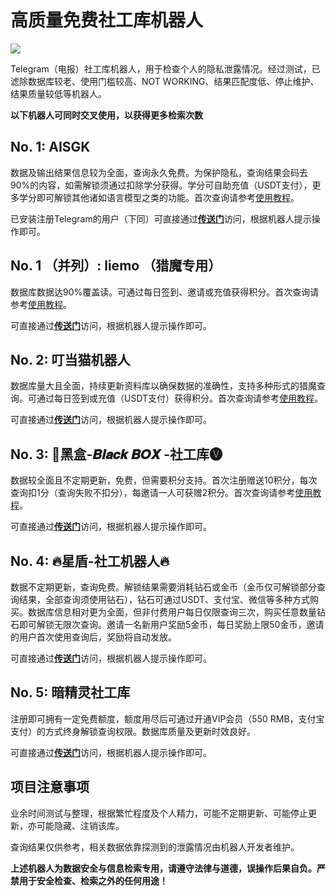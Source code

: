 # 高质量免费社工库机器人
![](https://img.shields.io/badge/Telegram-2CA5E0?style=&logo=telegram&logoColor=white)

Telegram（电报）社工库机器人，用于检查个人的隐私泄露情况。经过测试，已滤除数据库较老、使用门槛较高、NOT WORKING、结果匹配度低、停止维护、结果质量较低等机器人。

**以下机器人可同时交叉使用，以获得更多检索次数**

## No. 1: AISGK
数据及输出结果信息较为全面，查询永久免费。为保护隐私，查询结果会码去90%的内容，如需解锁须通过扣除学分获得。学分可自助充值（USDT支付），更多学分即可解锁其他诸如语言模型之类的功能。首次查询请参考[使用教程](https://telegra.ph/AISGK-05-17)。

已安装注册Telegram的用户（下同）可直接通过[**传送门**](https://t.me/aishegongkubot?start=AISGK_TDW5DW2V)访问，根据机器人提示操作即可。

## No. 1 （并列）: liemo （猎魔专用）
数据库数据达90%覆盖读。可通过每日签到、邀请或充值获得积分。首次查询请参考[使用教程](https://telegra.ph/Bot%E4%BD%BF%E7%94%A8%E6%95%99%E7%A8%8B-03-27)。

可直接通过[**传送门**](https://t.me/hh_liemo_bot?start=6320564014)访问，根据机器人提示操作即可。

## No. 2: 叮当猫机器人
数据库量大且全面，持续更新资料库以确保数据的准确性，支持多种形式的猎魔查询。可通过每日签到或充值（USDT支付）获得积分。首次查询请参考[使用教程](https://ddcsgk-1.gitbook.io/ddcsgk)。

可直接通过[**传送门**](https://t.me/DingDangCats_Bot?start=da32b5e0856de475)访问，根据机器人提示操作即可。

## No. 3: 🔰黑盒-𝑩𝒍𝒂𝒄𝒌 𝑩𝑶𝑿 -社工库🅥
数据较全面且不定期更新，免费，但需要积分支持。首次注册赠送10积分，每次查询扣1分（查询失败不扣分），每邀请一人可获赠2积分。首次查询请参考[使用教程](https://telegra.ph/%E9%BB%91%E7%9B%92-%F0%9D%91%A9%F0%9D%92%8D%F0%9D%92%82%F0%9D%92%84%F0%9D%92%8C-%F0%9D%91%A9%F0%9D%91%B6%F0%9D%91%BF---%E7%A4%BE%E5%B7%A5%E5%BA%93%E4%BD%BF%E7%94%A8%E6%95%99%E7%A8%8B-08-23)。

可直接通过[**传送门**](https://t.me/BOXsgkbot?start=PTGKWiY)访问，根据机器人提示操作即可。

## No. 4: 🔥星盾-社工机器人🔥
数据不定期更新，查询免费。解锁结果需要消耗钻石或金币（金币仅可解锁部分查询结果，全部查询须使用钻石），钻石可通过USDT、支付宝、微信等多种方式购买。数据库信息相对更为全面，但非付费用户每日仅限查询三次，购买任意数量钻石即可解锁无限次查询。邀请一名新用户奖励5金币，每日奖励上限50金币，邀请的用户首次使用查询后，奖励将自动发放。

可直接通过[**传送门**](https://t.me/XingDun2Bot?start=dGLpzSL)访问，根据机器人提示操作即可。

## No. 5: 暗精灵社工库
注册即可拥有一定免费额度，额度用尽后可通过开通VIP会员（550 RMB，支付宝支付）的方式终身解锁查询权限。数据库质量及更新时效良好。

可直接通过[**传送门**](https://t.me/AJL01_bot?start=xkOLiW4qY1)访问，根据机器人提示操作即可。

## 项目注意事项
业余时间测试与整理，根据繁忙程度及个人精力，可能不定期更新、可能停止更新，亦可能隐藏、注销该库。

查询结果仅供参考，相关数据依靠探测到的泄露情况由机器人开发者维护。

**上述机器人为数据安全与信息检索专用，请遵守法律与道德，误操作后果自负。严禁用于安全检查、检索之外的任何用途！**
